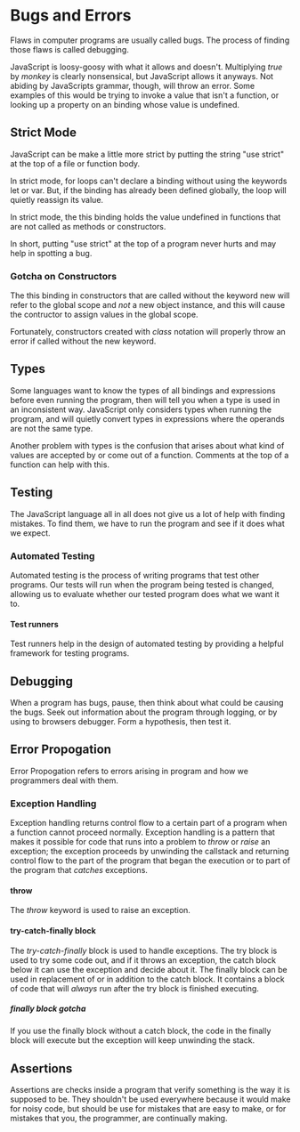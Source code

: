 # Bugs and Errors

Flaws in computer programs are usually called bugs. The process of finding those flaws is called debugging.

JavaScript is loosy-goosy with what it allows and doesn't. Multiplying *true* by *monkey* is clearly nonsensical, but JavaScript allows it anyways. Not abiding by JavaScripts grammar, though, will throw an error. Some examples of this would be trying to invoke a value that isn't a function, or looking up a property on an binding whose value is undefined.

## Strict Mode

JavaScript can be make a little more strict by putting the string "use strict" at the top of a file or function body.

In strict mode, for loops can't declare a binding without using the keywords let or var. But, if the binding has already been defined globally, the loop will quietly reassign its value.

In strict mode, the this binding holds the value undefined in functions that are not called as methods or constructors.

In short, putting "use strict" at the top of a program never hurts and may help in spotting a bug.

### Gotcha on Constructors

The this binding in constructors that are called without the keyword new will refer to the global scope and *not* a new object instance, and this will cause the contructor to assign values in the global scope.

Fortunately, constructors created with *class* notation will properly throw an error if called without the new keyword.

## Types

Some languages want to know the types of all bindings and expressions before even running the program, then will tell you when a type is used in an inconsistent way. JavaScript only considers types when running the program, and will quietly convert types in expressions where the operands are not the same type.

Another problem with types is the confusion that arises about what kind of values are accepted by or come out of a function. Comments at the top of a function can help with this.

## Testing

The JavaScript language all in all does not give us a lot of help with finding mistakes. To find them, we have to run the program and see if it does what we expect.

### Automated Testing

Automated testing is the process of writing programs that test other programs. Our tests will run when the program being tested is changed, allowing us to evaluate whether our tested program does what we want it to.

#### Test runners

Test runners help in the design of automated testing by providing a helpful framework for testing programs.

## Debugging

When a program has bugs, pause, then think about what could be causing the bugs. Seek out information about the program through logging, or by using to browsers debugger. Form a hypothesis, then test it.

## Error Propogation

Error Propogation refers to errors arising in program and how we programmers deal with them.

### Exception Handling

Exception handling returns control flow to a certain part of a program when a function cannot proceed normally. Exception handling is a pattern that makes it possible for code that runs into a problem to *throw* or *raise* an exception; the exception proceeds by unwinding the callstack and returning control flow to the part of the program that began the execution or to part of the program that *catches* exceptions.

#### throw

The *throw* keyword is used to raise an exception.

#### try-catch-finally block

The *try-catch-finally* block is used to handle exceptions. The try block is used to try some code out, and if it throws an exception, the catch block below it can use the exception and decide about it. The finally block can be used in replacement of or in addition to the catch block. It contains a block of code that will *always* run after the try block is finished executing.

##### finally block gotcha

If you use the finally block without a catch block, the code in the finally block will execute but the exception will keep unwinding the stack.

## Assertions

Assertions are checks inside a program that verify something is the way it is supposed to be. They shouldn't be used everywhere because it would make for noisy code, but should be use for mistakes that are easy to make, or for mistakes that you, the programmer, are continually making.